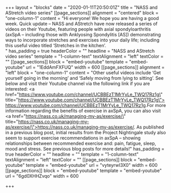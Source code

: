 +++
layout = "blocks"
date = "2020-01-11T20:50:01Z"
title = "NASS and AStretch video series"
[[page_sections]]
alignment = "centered"
block = "one-column-1"
content = "Hi everyone! We hope you are having a good week. Quick update – NASS and AStretch have now released a series of videos on their Youtube, featuring people with axial spondyloarthritis (axSpA – including those with Anklyosing Spondylitis [AS]) demonstrating ways to incorporate stretches and exercises into your daily life; including this useful video titled ‘Stretches in the kitchen’.<br>"
has_padding = true
headerColor = ""
headline = "NASS and AStretch video series"
template = "1-column-text"
textAlignment = "left"
textColor = ""
[[page_sections]]
block = "embed-youtube"
template = "embed-youtube"
url = "1EddAmFXFUQ"
width = 600
[[page_sections]]
alignment = "left"
block = "one-column-1"
content = "Other useful videos include ‘Get yourself going in the morning’ and ‘Safely moving from lying to sitting’. See below and visit their Youtube channel via the following link if you are interested: <a href=\"https://www.youtube.com/channel/UCBBEzT1MrYyLe_TWQ17Rz1g\" title=\"https://www.youtube.com/channel/UCBBEzT1MrYyLe_TWQ17Rz1g\">https://www.youtube.com/channel/UCBBEzT1MrYyLe_TWQ17Rz1g</a>.For more information regarding the benefits of exercise in axSpA, you can also visit <a href=\"https://nass.co.uk/managing-my-as/exercise/\" title=\"https://nass.co.uk/managing-my-as/exercise/\">https://nass.co.uk/managing-my-as/exercise/</a>. As published in a previous blog post, initial results from the Project Nightingale study also seem to support exercise recommendations in axSpA – showing relationships between recommended exercise and: pain, fatigue, sleep, mood and stress. See previous blog posts for more details!"
has_padding = true
headerColor = ""
headline = ""
template = "1-column-text"
textAlignment = "left"
textColor = ""
[[page_sections]]
block = "embed-youtube"
template = "embed-youtube"
url = "vyteyrwI3X0"
width = 600
[[page_sections]]
block = "embed-youtube"
template = "embed-youtube"
url = "6gd0XHHZvqo"
width = 600

+++
